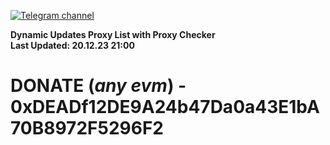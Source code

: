 [![Telegram channel](https://img.shields.io/endpoint?url=https://runkit.io/damiankrawczyk/telegram-badge/branches/master?url=https://t.me/n4z4v0d)](https://t.me/n4z4v0d) 

**Dynamic Updates Proxy List with Proxy Checker**  
**Last Updated: 20.12.23 21:00**

# DONATE (_any evm_) - 0xDEADf12DE9A24b47Da0a43E1bA70B8972F5296F2
